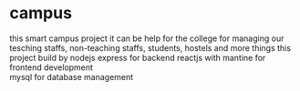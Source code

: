 # campus

this smart campus project 
it can be help for the college for managing our tesching staffs, non-teaching staffs, students, hostels and more things 
this project build by 
nodejs express for backend 
reactjs with mantine for frontend development  
mysql for database management 